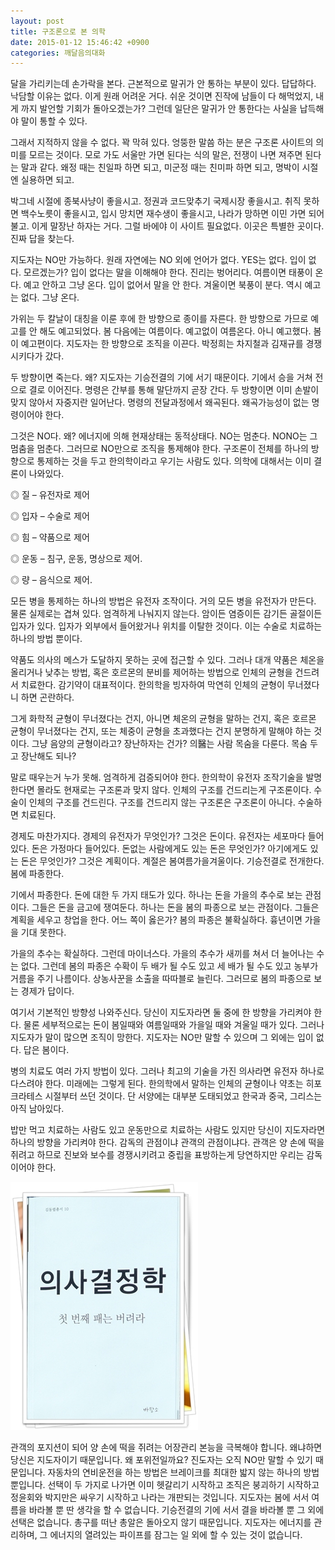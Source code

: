 ```yaml
---
layout: post
title: 구조론으로 본 의학
date: 2015-01-12 15:46:42 +0900
categories: 깨달음의대화
---
```

달을 가리키는데 손가락을 본다. 근본적으로 말귀가 안 통하는 부분이 있다. 답답하다. 낙담할 이유는 없다. 이게 원래 어려운 거다. 쉬운 것이면 진작에 남들이 다 해먹었지, 내게 까지 발언할 기회가 돌아오겠는가? 그런데 일단은 말귀가 안 통한다는 사실을 납득해야 말이 통할 수 있다. 

  


그래서 지적하지 않을 수 없다. 꽉 막혀 있다. 엉뚱한 말씀 하는 분은 구조론 사이트의 의미를 모르는 것이다. 모로 가도 서울만 가면 된다는 식의 말은, 전쟁이 나면 져주면 된다는 말과 같다. 왜정 때는 친일파 하면 되고, 미군정 때는 친미파 하면 되고, 명박이 시절엔 실용하면 되고. 

  


박그네 시절에 종북사냥이 좋을시고. 정권과 코드맞추기 국제시장 좋을시고. 취직 못하면 백수노릇이 좋을시고, 입시 망치면 재수생이 좋을시고, 나라가 망하면 이민 가면 되어불고. 이게 말장난 하자는 거다. 그럴 바에야 이 사이트 필요없다. 이곳은 특별한 곳이다. 진짜 답을 찾는다. 

  


지도자는 NO만 가능하다. 원래 자연에는 NO 외에 언어가 없다. YES는 없다. 입이 없다. 모르겠는가? 입이 없다는 말을 이해해야 한다. 진리는 벙어리다. 여름이면 태풍이 온다. 예고 안하고 그냥 온다. 입이 없어서 말을 안 한다. 겨울이면 북풍이 분다. 역시 예고는 없다. 그냥 온다. 

  


가위는 두 칼날이 대칭을 이룬 후에 한 방향으로 종이를 자른다. 한 방향으로 가므로 예고를 안 해도 예고되었다. 봄 다음에는 여름이다. 예고없이 여름온다. 아니 예고했다. 봄이 예고편이다. 지도자는 한 방향으로 조직을 이끈다. 박정희는 차지철과 김재규를 경쟁시키다가 갔다. 

  


두 방향이면 죽는다. 왜? 지도자는 기승전결의 기에 서기 때문이다. 기에서 승을 거쳐 전으로 결로 이어진다. 명령은 간부를 통해 말단까지 곧장 간다. 두 방향이면 이미 손발이 맞지 않아서 자중지란 일어난다. 명령의 전달과정에서 왜곡된다. 왜곡가능성이 없는 명령이어야 한다. 

  


그것은 NO다. 왜? 에너지에 의해 현재상태는 동적상태다. NO는 멈춘다. NONO는 그 멈춤을 멈춘다. 그러므로 NO만으로 조직을 통제해야 한다. 구조론이 전체를 하나의 방향으로 통제하는 것을 두고 한의학이라고 우기는 사람도 있다. 의학에 대해서는 이미 결론이 나와있다. 

  


◎ 질 – 유전자로 제어  
      
◎ 입자 – 수술로 제어  
      
◎ 힘 – 약품으로 제어  
      
◎ 운동 – 침구, 운동, 명상으로 제어.  
      
◎ 량 – 음식으로 제어. 

  


모든 병을 통제하는 하나의 방법은 유전자 조작이다. 거의 모든 병을 유전자가 만든다. 물론 실제로는 겹쳐 있다. 엄격하게 나눠지지 않는다. 암이든 염증이든 감기든 골절이든 입자가 있다. 입자가 외부에서 들어왔거나 위치를 이탈한 것이다. 이는 수술로 치료하는 하나의 방법 뿐이다. 

  


약품도 의사의 메스가 도달하지 못하는 곳에 접근할 수 있다. 그러나 대개 약품은 체온을 올리거나 낮추는 방법, 혹은 호르몬의 분비를 제어하는 방법으로 인체의 균형을 건드려서 치료한다. 감기약이 대표적이다. 한의학을 빙자하여 막연히 인체의 균형이 무너졌다니 하면 곤란하다. 

  


그게 화학적 균형이 무너졌다는 건지, 아니면 체온의 균형을 말하는 건지, 혹은 호르몬 균형이 무너졌다는 건지, 또는 체중이 균형을 초과했다는 건지 분명하게 말해야 하는 것이다. 그냥 음양의 균형이라고? 장난하자는 건가? 의醫는 사람 목숨을 다룬다. 목숨 두고 장난해도 되나? 

  


말로 때우는거 누가 못해. 엄격하게 검증되어야 한다. 한의학이 유전자 조작기술을 발명한다면 몰라도 현재로는 구조론과 맞지 않다. 인체의 구조를 건드리는게 구조론이다. 수술이 인체의 구조를 건드린다. 구조를 건드리지 않는 구조론은 구조론이 아니다. 수술하면 치료된다. 

  


경제도 마찬가지다. 경제의 유전자가 무엇인가? 그것은 돈이다. 유전자는 세포마다 들어있다. 돈은 가정마다 들어있다. 돈없는 사람에게도 있는 돈은 무엇인가? 아기에게도 있는 돈은 무엇인가? 그것은 계획이다. 계절은 봄여름가을겨울이다. 기승전결로 전개한다. 봄에 파종한다. 

  


기에서 파종한다. 돈에 대한 두 가지 태도가 있다. 하나는 돈을 가을의 추수로 보는 관점이다. 그들은 돈을 금고에 쟁여둔다. 하나는 돈을 봄의 파종으로 보는 관점이다. 그들은 계획을 세우고 창업을 한다. 어느 쪽이 옳은가? 봄의 파종은 불확실하다. 흉년이면 가을을 기대 못한다. 

  


가을의 추수는 확실하다. 그런데 마이너스다. 가을의 추수가 새끼를 쳐서 더 늘어나는 수는 없다. 그런데 봄의 파종은 수확이 두 배가 될 수도 있고 세 배가 될 수도 있고 농부가 거름을 주기 나름이다. 상농사꾼을 소출을 따따블로 늘린다. 그러므로 봄의 파종으로 보는 경제가 답이다. 

  


여기서 기본적인 방향성 나와주신다. 당신이 지도자라면 둘 중에 한 방향을 가리켜야 한다. 물론 세부적으로는 돈이 봄일때와 여름일때와 가을일 때와 겨울일 때가 있다. 그러나 지도자가 말이 많으면 조직이 망한다. 지도자는 NO만 말할 수 있으며 그 외에는 입이 없다. 답은 봄이다. 

  


병의 치료도 여러 가지 방법이 있다. 그러나 최고의 기술을 가진 의사라면 유전자 하나로 다스려야 한다. 미래에는 그렇게 된다. 한의학에서 말하는 인체의 균형이나 약초는 히포크라테스 시절부터 쓰던 것이다. 단 서양에는 대부분 도태되었고 한국과 중국, 그리스는 아직 남아있다. 

  


밥만 먹고 치료하는 사람도 있고 운동만으로 치료하는 사람도 있지만 당신이 지도자라면 하나의 방향을 가리켜야 한다. 감독의 관점이냐 관객의 관점이냐다. 관객은 양 손에 떡을 쥐려고 하므로 진보와 보수를 경쟁시키려고 중립을 표방하는게 당연하지만 우리는 감독이어야 한다. 

  



 





<img src="files/attach/images/198/326/555/111.JPG" alt="111.JPG" width="300" height="397" /> 

  


관객의 포지션이 되어 양 손에 떡을 쥐려는 어장관리 본능을 극복해야 합니다. 왜냐하면 당신은 지도자이기 때문입니다. 왜 포위전일까요? 진도자는 오직 NO만 말할 수 있기 때문입니다. 자동차의 연비운전을 하는 방법은 브레이크를 최대한 밟지 않는 하나의 방법 뿐입니다. 선택이 두 가지로 나가면 이미 헷갈리기 시작하고 조직은 붕괴하기 시작하고 정윤회와 박지만은 싸우기 시작하고 나라는 개판되는 것입니다. 지도자는 봄에 서서 여름을 바라볼 뿐 딴 생각을 할 수 없습니다. 기승전결의 기에 서서 결을 바라볼 뿐 그 외에 선택은 없습니다. 총구를 떠난 총알은 돌아오지 않기 때문입니다. 지도자는 에너지를 관리하며, 그 에너지의 열려있는 파이프를 잠그는 일 외에 할 수 있는 것이 없습니다.